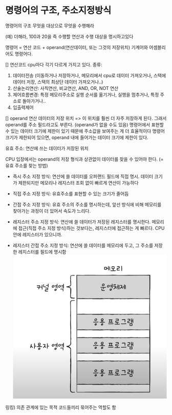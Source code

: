 # 명령어의 구조, 주소지정방식

명령어의 구조
무엇을 대상으로 무엇을 수행해라

(예) 더해라, 100과 20을
즉 수행할 연산과 수행 대상을 명시하고있다

명령어 = 연산 코드 + operand(연산데이터, 또는 그것의 저장위치)
기계어와 어셈블리어도 명령어다.

[] 연산코드
cpu마다 각기 다르게 가지고 있다.
종류:

1. 데이터전송 (이동하거나 저장하거나, 메모리에서 cpu로 데이터 가져오거나, 스택에 데이터 저장, 스택의 최상단 데이터 가져오거나..)
2. 산술논리연산: 사칙연산, 비교연산, AND, OR, NOT 연산
3. 제어흐름변경: 특정 메모리주소로 실행 순서를 옮기거나, 실행을 멈추거나, 특정 주소로 돌아가거나..
4. 입출력제어

[] operand
연산 데이터의 저장 위치 => 이 위치를 훨씬 더 자주 저장하게 된다.
그래서 operand를 주소 필드라고도 부른다.
(operand가 없을 수도 있음)
명령어에서 표현할 수 있는 데이터 크기에 제한이 있기 때문에 주소값을 보여주는 게 더 효율적이다
명령어 크기가 제한되어 있으면, operand 내에 들어가는 데이터 크기에 제한이 있다.

유효 주소: 연산에 쓰는 데이터가 저장된 위치

CPU 입장에서는 operand의 저장 형식과 상관없이 데이터를 찾을 수 있어야 한다.
(=유효 주소를 찾는 방법)

- 즉시 주소 지정 방식: 연산에 쓸 데이터를 오퍼랜드 필드에 직접 명시. 데이터 크기가 제한되지만 메모리나 레지스터 조회 없이 빠르게 연산이 가능하다

* 직접 주소 지정 방식: 유효주소를 표현할 수 있는 크기가 줄어듬
* 간접 주소 지정 방식: 유효 주소의 주소를 명시하는데, 앞선 방식에 비해 메모리를 찾아가는 과정이 더 있어서 속도가 느리다.

* 레지스터 주소 지정 방식: 연산에 쓸 데이터가 저장된 레지스터를 명시한다.
  메모리에 접근(직접 주소 지정 방식)하는 것보다는, 레지스터에 접근하는 게 빠르다. CPU안에 레지스터가 있으니까.
* 레지스터 간접 주소 지정 방식: 연산에 쓸 데이터를 메모리에 두고,
  그 주소를 저장한 레지스터를 필드에 명시함
  ![Alt text](image-1.png)

링킹) 의존 관계에 있는 목적 코드들끼리 묶어주는 역할도 함
